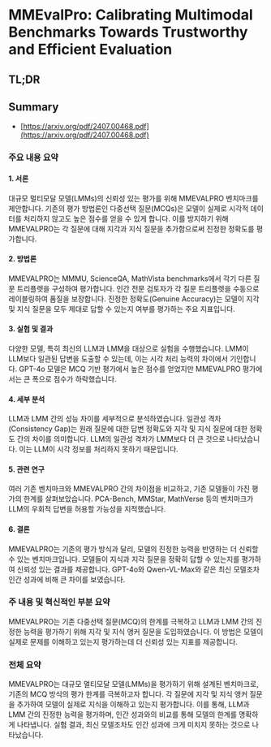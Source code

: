 # MMEvalPro: Calibrating Multimodal Benchmarks Towards Trustworthy and Efficient Evaluation
## TL;DR
## Summary
- [https://arxiv.org/pdf/2407.00468.pdf](https://arxiv.org/pdf/2407.00468.pdf)

### 주요 내용 요약

#### 1. 서론
대규모 멀티모달 모델(LMMs)의 신뢰성 있는 평가를 위해 MMEVALPRO 벤치마크를 제안합니다. 기존의 평가 방법론인 다중선택 질문(MCQs)은 모델이 실제로 시각적 데이터를 처리하지 않고도 높은 점수를 얻을 수 있게 합니다. 이를 방지하기 위해 MMEVALPRO는 각 질문에 대해 지각과 지식 질문을 추가함으로써 진정한 정확도를 평가합니다.

#### 2. 방법론
MMEVALPRO는 MMMU, ScienceQA, MathVista benchmarks에서 각기 다른 질문 트리플렛을 구성하여 평가합니다. 인간 전문 검토자가 각 질문 트리플렛을 수동으로 레이블링하여 품질을 보장합니다. 진정한 정확도(Genuine Accuracy)는 모델이 지각 및 지식 질문을 모두 제대로 답할 수 있는지 여부를 평가하는 주요 지표입니다.

#### 3. 실험 및 결과
다양한 모델, 특히 최신의 LLM과 LMM을 대상으로 실험을 수행했습니다. LMM이 LLM보다 일관된 답변을 도출할 수 있는데, 이는 시각 처리 능력의 차이에서 기인합니다. GPT-4o 모델은 MCQ 기반 평가에서 높은 점수를 얻었지만 MMEVALPRO 평가에서는 큰 폭으로 점수가 하락했습니다.

#### 4. 세부 분석
LLM과 LMM 간의 성능 차이를 세부적으로 분석하였습니다. 일관성 격차(Consistency Gap)는 원래 질문에 대한 답변 정확도와 지각 및 지식 질문에 대한 정확도 간의 차이를 의미합니다. LLM의 일관성 격차가 LMM보다 더 큰 것으로 나타났습니다. 이는 LLM이 시각 정보를 처리하지 못하기 때문입니다.

#### 5. 관련 연구
여러 기존 벤치마크와 MMEVALPRO 간의 차이점을 비교하고, 기존 모델들이 가진 평가의 한계를 살펴보았습니다. PCA-Bench, MMStar, MathVerse 등의 벤치마크가 LLM의 우회적 답변을 허용할 가능성을 지적했습니다.

#### 6. 결론
MMEVALPRO는 기존의 평가 방식과 달리, 모델의 진정한 능력을 반영하는 더 신뢰할 수 있는 벤치마크입니다. 모델들이 지식과 지각 질문을 정확히 답할 수 있는지를 평가하여 신뢰성 있는 결과를 제공합니다. GPT-4o와 Qwen-VL-Max와 같은 최신 모델조차 인간 성과에 비해 큰 차이를 보였습니다.

### 주 내용 및 혁신적인 부분 요약
MMEVALPRO는 기존 다중선택 질문(MCQ)의 한계를 극복하고 LLM과 LMM 간의 진정한 능력을 평가하기 위해 지각 및 지식 앵커 질문을 도입하였습니다. 이 방법은 모델이 실제로 문제를 이해하고 있는지 평가하는데 더 신뢰성 있는 지표를 제공합니다.

### 전체 요약
MMEVALPRO는 대규모 멀티모달 모델(LMMs)을 평가하기 위해 설계된 벤치마크로, 기존의 MCQ 방식의 평가 한계를 극복하고자 합니다. 각 질문에 지각 및 지식 앵커 질문을 추가하여 모델이 실제로 지식을 이해하고 있는지 평가합니다. 이를 통해, LLM과 LMM 간의 진정한 능력을 평가하며, 인간 성과와의 비교를 통해 모델의 한계를 명확하게 나타냅니다. 실험 결과, 최신 모델조차도 인간 성과에 크게 미치지 못하는 것으로 나타났습니다.
